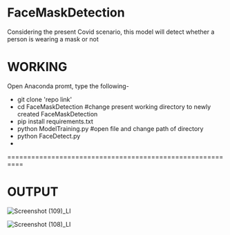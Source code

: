 # FaceMaskDetection
Considering the present Covid scenario, this model will detect whether a person is wearing a mask or not

# WORKING
Open Anaconda promt, type the following- 
* git clone 'repo link'
 * cd FaceMaskDetection              #change present working directory to newly created FaceMaskDetection
 * pip install requirements.txt
 * python ModelTraining.py           #open file and change path of directory
 * python FaceDetect.py
 * 
==========================================================

# OUTPUT

![Screenshot (109)_LI](https://user-images.githubusercontent.com/70089241/120061132-5edc3e00-c079-11eb-837d-5598b24969ef.jpg)

![Screenshot (108)_LI](https://user-images.githubusercontent.com/70089241/120061136-63085b80-c079-11eb-92bb-fb1f147e6cd4.jpg)
